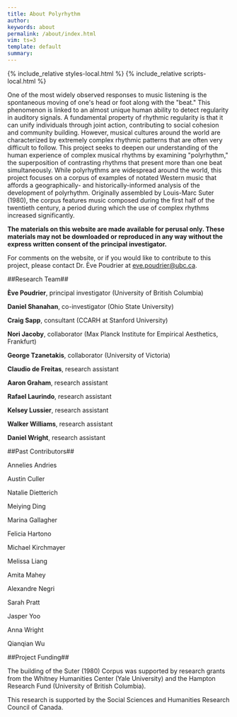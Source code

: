 ```yaml
---
title: About Polyrhythm
author: 
keywords: about
permalink: /about/index.html
vim: ts=3
template: default
summary: 
---
```


{% include_relative styles-local.html %}
{% include_relative scripts-local.html %}


One of the most widely observed responses to music listening is the spontaneous moving of one's head or foot along with the "beat." This phenomenon is linked to an almost unique human ability to detect regularity in auditory signals. A fundamental property of rhythmic regularity is that it can unify individuals through joint action, contributing to social cohesion and community building. However, musical cultures around the world are characterized by extremely complex rhythmic patterns that are often very difficult to follow. This project seeks to deepen our understanding of the human experience of complex musical rhythms by examining "polyrhythm," the superposition of contrasting rhythms that present more than one beat simultaneously. While polyrhythms are widespread around the world, this project focuses on a corpus of examples of notated Western music that affords a geographically- and historically-informed analysis of the development of polyrhythm. Originally assembled by Louis-Marc Suter (1980), the corpus features music composed during the first half of the twentieth century, a period during which the use of complex rhythms increased significantly.

  

**The materials on this website are made available for perusal only. These materials may not be downloaded or reproduced in any way without the express written consent of the principal investigator.**

  

For comments on the website, or if you would like to contribute to this project, please contact Dr. Ève Poudrier at <a target="_blank" href="mailto:eve.poudrier@ubc.ca">eve.poudrier@ubc.ca</a>.

    
       
         
##Research Team##




**Ève Poudrier**, principal investigator (University of British Columbia)

**Daniel Shanahan**, co-investigator (Ohio State University)

**Craig Sapp**, consultant (CCARH at Stanford University)

**Nori Jacoby**, collaborator (Max Planck Institute for Empirical Aesthetics, Frankfurt)

**George Tzanetakis**, collaborator (University of Victoria)

**Claudio de Freitas**, research assistant 

**Aaron Graham**, research assistant

**Rafael Laurindo**, research assistant

**Kelsey Lussier**, research assistant

**Walker Williams**, research assistant

**Daniel Wright**, research assistant


##Past Contributors##


Annelies Andries 

Austin Culler

Natalie Dietterich 

Meiying Ding

Marina Gallagher

Felicia Hartono 

Michael Kirchmayer

Melissa Liang

Amita Mahey

Alexandre Negri

Sarah Pratt

Jasper Yoo

Anna Wright

Qianqian Wu


##Project Funding##

The building of the Suter (1980) Corpus was supported by research grants from the Whitney Humanities Center (Yale University) and the Hampton Research Fund (University of British Columbia).

  

This research is supported by the Social Sciences and Humanities Research Council of Canada.




